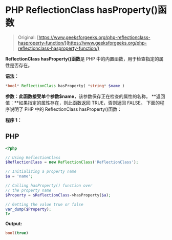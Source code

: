# PHP ReflectionClass hasProperty()函数

> Original: [https://www.geeksforgeeks.org/php-reflectionclass-hasproperty-function/](https://www.geeksforgeeks.org/php-reflectionclass-hasproperty-function/)

**ReflectionClass hasProperty()函数**是 PHP 中的内置函数，用于检查指定的属性是否存在。

**语法：**

```php
*bool* ReflectionClass hasProperty( *string* $name )
```

**参数：**此函数接受单个参数**$name**，该参数保存正在检查的属性的名称。
**返回值：**如果指定的属性存在，则此函数返回 TRUE，否则返回 FALSE。
下面的程序说明了 PHP 中的 ReflectionClass hasProperty()函数：

**程序 1：**

## PHP

```php
<?php

// Using ReflectionClass
$ReflectionClass = new ReflectionClass('ReflectionClass');

// Initializing a property name
$a = 'name';

// Calling hasProperty() function over
// the property name
$Property = $ReflectionClass->hasProperty($a);

// Getting the value true or false
var_dump($Property);
?>
```

**Output:** 

```php
bool(true)
```
